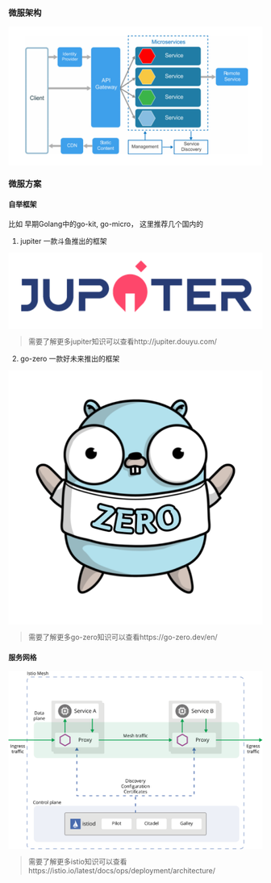 ### 微服架构

<img align="center" width="600px" src="../assets/docs-micro.png">

### 微服方案

#### 自举框架
比如 早期Golang中的go-kit, go-micro， 这里推荐几个国内的

1. jupiter
一款斗鱼推出的框架

<img align="center" width="600px" src="../assets/jupiter.png">


> 需要了解更多jupiter知识可以查看http://jupiter.douyu.com/

2. go-zero
一款好未来推出的框架

<img align="center" width="600px" src="../assets/go-zero.png">

> 需要了解更多go-zero知识可以查看https://go-zero.dev/en/

#### 服务网格

<img align="center" width="600px" src="../assets/docs-arch.svg">

> 需要了解更多istio知识可以查看https://istio.io/latest/docs/ops/deployment/architecture/
